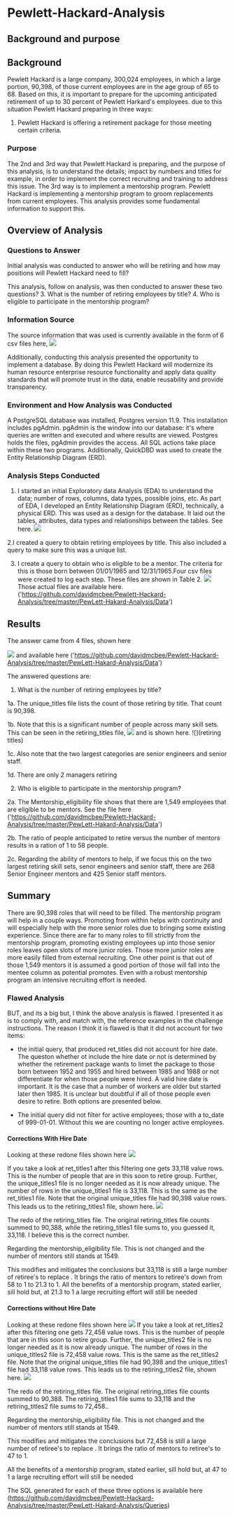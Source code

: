# Pewlett-Hackard-Analysis
## Background and purpose
##  Background
Pewlett Hackard is a large company, 300,024 employees, in which a large portion, 90,398, of those current employees are in the age group of 65 to 68. Based on this,
 it is important to prepare for the upcoming anticipated retirement of up to 30 percent of Pewlett Harkard's employees.
due to this situation Pewlett Hackard preparing in three ways:
1. Pewlett Hackard is offering a retirement package for those meeting certain criteria.
### Purpose
The 2nd and 3rd way that Pewlett Hackard is preparing, and the purpose of this analysis, is to understand the details; impact by
 numbers and titles for example, in order to implement the correct recruiting and training to address this issue. The 3rd
way is to implement a mentorship program. Pewlett Hackard is implementing a mentorship program to groom replacements from current employees.
This analysis provides some fundamental information to support this.

## Overview of Analysis
### Questions to Answer
Initial analysis was conducted to answer who will be retiring and how may positions will Pewlett Hackard need to fill?

This analysis, follow on analysis, was then conducted to answer these two questions?
3. What is the number of retiring employees by title?
4. Who is eligible to participate in the mentorship program?

### Information Source
The source information that was used is currently available in the form of 6 csv files here,
![](https://github.com/davidmcbee/Pewlett-Hackard-Analysis/blob/master/PewLett-Hakard-Analysis/Data/source_files.png')

Additionally, conducting this analysis presented the opportunity to implement a database. By doing this Pewlett Hackard will modernize its human resource enterprise
resource functionality and apply data quality standards that will promote trust in the data, enable reusability and provide transparency.

### Environment and How Analysis was Conducted
A PostgreSQL database was installed, Postgres version 11.9. This installation includes pgAdmin. pgAdmin is the window into our database: it's where
 queries are written and executed and where results are viewed. Postgres holds the files, pgAdmin provides the access. All SQL actions take place within these two programs. Additionally, QuickDBD was used to create the Entity Relationship Diagram (ERD).

### Analysis Steps Conducted
1. I started an initial Exploratory data Analysis (EDA) to understand the data; number of rows, columns, data types, possible joins, etc. As part of EDA, I developed an
Entity Relationship Diagram (ERD), technically, a physical ERD. This was used as a design for the database. It laid out the tables, attributes, data types and relationships
between the tables. See here.
![](https://github.com/davidmcbee/Pewlett-Hackard-Analysis/blob/master/PewLett-Hakard-Analysis/Data/ERD.png)


2.I created a query to obtain retiring employees by title. This also included a query to make sure this was a unique list.

3. I create a query to obtain who is eligible to be a mentor. The criteria for this is those born between 01/01/1965 and 12/31/1965.Four csv files were created to log each step.
These files are shown in Table 2. ![]('https://github.com/davidmcbee/Pewlett-Hackard-Analysis/blob/master/PewLett-Hakard-Analysis/Data/saved_analysis_files.png)
Those actual files are available here. ('https://github.com/davidmcbee/Pewlett-Hackard-Analysis/tree/master/PewLett-Hakard-Analysis/Data')

## Results
The answer came from 4 files, shown here

![](https://github.com/davidmcbee/Pewlett-Hackard-Analysis/blob/master/PewLett-Hakard-Analysis/Data/saved_analysis_files.png)
and available here ('https://github.com/davidmcbee/Pewlett-Hackard-Analysis/tree/master/PewLett-Hakard-Analysis/Data')

The answered questions are:
1. What is the number of retiring employees by title?

1a. The unique_titles file lists the count of those retiring by title. That count is 90,398.
 
1b. Note that this is a significant number of people across many skill sets. This can be seen in the retiring_titles file, ![]('https://github.com/davidmcbee/Pewlett-Hackard-Analysis/blob/master/PewLett-Hakard-Analysis/Data/retiring_emp.csv') and is shown here.
![](retiring titles)

1c. Also note that the two largest categories are senior engineers and senior staff.

1d. There are only 2 managers retiring

2. Who is eligible to participate in the mentorship program?

2a. The Mentorship_eligibility file shows that there are 1,549 employees that are eligible to be mentors. See the file here ('https://github.com/davidmcbee/Pewlett-Hackard-Analysis/tree/master/PewLett-Hakard-Analysis/Data')

2b. The ratio of people anticipated to retire versus the number of mentors results in a ration of 1 to 58 people.
 
2c. Regarding the ability of mentors to help, if we focus this on the two largest retiring skill sets, senor engineers and senior staff, there are 268 Senior Engineer mentors and 425 Senior staff mentors.
 
## Summary

There are 90,398 roles that will need to be filled. The mentorship program will help in a couple ways.
Promoting from within helps with continuity and will especially help with the more senior roles due to bringing some existing experience. Since there are far to many roles
to fill strictly from the mentorship program, promoting existing employees up into those senior roles leaves open slots of more junior roles. Those more junior roles are more
easily filled from external recruiting.
One other point is that out of those 1,549 mentors it is assumed a good portion of those will fall into the mentee column as potential promotes.
Even with a robust mentorship program an intensive recruiting effort is needed.

### Flawed Analysis
BUT, and its a big but, I think the above analysis is flawed. I presented it as is to comply with, and match with, the reference examples in the challenge instructions.
The reason I think it is flawed is that it did not account for two items:
* the initial query, that produced ret_titles did not account for hire date. The queston whether ot include the hire date or not is determined by whether the retirement package wants to limet the package to those born between 1952 and 1955 and hired between 1985 and 1988 or not differentiate for when those people were hired. A valid hire date is important. It is the case that a number of workers are older but started later then 1985. It is unclear but doubtful if all of those people even desire to retire. Both options are presented below.

* The initial query did not filter for active employees; those with a to_date of 999-01-01. Without this we are counting no longer active employees.

#### Corrections With Hire Date
Looking at these redone files shown here
![](https://github.com/davidmcbee/Pewlett-Hackard-Analysis/blob/master/PewLett-Hakard-Analysis/Data/redone%20files_with_hire_date.png)

If you take a look at ret_titles1 after this filtering one gets 33,118 value rows. This is the number of people that are in this soon to retire group. Further,
the unique_titles1 file is no longer needed as it is now already unique. The number of rows in the unique_titles1 file is 33,118. This is the same as the ret_titles1 file.
Note that the original unique_titles file had 90,398 value rows.
This leads us to the retiring_titles1 file, shown here.
![](https://github.com/davidmcbee/Pewlett-Hackard-Analysis/blob/master/PewLett-Hakard-Analysis/Data/retiring_titles1.png)

The redo of the retiring_titles file. The original retiring_titles file counts summed to 90,388, while the retiring_titles1 file sums to,
you guessed it, 33,118. I believe this is the correct number.

Regarding the mentorship_eligibility file. This is not changed and the number of mentors still stands at 1549. 

This modifies and mitigates the conclusions but 33,118 is still a large number of retiree's to replace . It brings the ratio of mentors to retiree's down from 58 to 1 to 21.3 to 1.
All the benefits of a mentorship program, stated earlier, sill hold but, at 21.3 to 1 a large recruiting effort will still be needed 


#### Corrections without Hire Date
Looking at these redone files shown here
![](https://github.com/davidmcbee/Pewlett-Hackard-Analysis/blob/master/PewLett-Hakard-Analysis/Data/redone%20files_without_hire_date.png)
If you take a look at ret_titles2 after this filtering one gets 72,458 value rows. This is the number of people that are in this soon to retire group. Further,
the unique_titles2 file is no longer needed as it is now already unique. The number of rows in the unique_titles2 file is 72,458 value rows. This is the same as the ret_titles2 file.
Note that the original unique_titles file had 90,398  and the unique_titles1 file had 33,118 value rows.
This leads us to the retiring_titles2 file, shown here.
![](https://github.com/davidmcbee/Pewlett-Hackard-Analysis/blob/master/PewLett-Hakard-Analysis/Data/retiring_titles2.png)

The redo of the retiring_titles file. The original retiring_titles file counts summed to 90,388. The retiring_titles1 file sums to 33,118 and the retiring_titles2 file sums to 72,458..

Regarding the mentorship_eligibility file. This is not changed and the number of mentors still stands at 1549. 

This modifies and mitigates the conclusions but 72,458 is still a large number of retiree's to replace . It brings the ratio of mentors to retiree's to 47 to 1.

All the benefits of a mentorship program, stated earlier, sill hold but, at 47 to 1 a large recruiting effort will still be needed 


The SQL generated for each of these three options is available here (https://github.com/davidmcbee/Pewlett-Hackard-Analysis/tree/master/PewLett-Hakard-Analysis/Queries)






